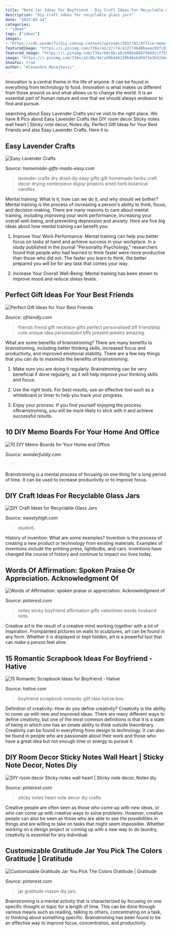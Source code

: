 ```yaml
---
title: "Note Jar Ideas For Boyfriend : Diy Craft Ideas For Recyclable Glass Jars"
description: "Diy craft ideas for recyclable glass jars"
date: "2023-02-14"
categories:
- "ideas"
tags: ["ideas"]
images:
- "https://cdn.wonderfuldiy.com/wp-content/uploads/2017/01/Office-memo-board-1024x680.jpg"
featuredImage: "https://i.pinimg.com/736x/e2/27/74/e22774848baeac03fc83ca5d18512c8f--words-of-affirmation-sticky-notes.jpg"
featured_image: "https://i.pinimg.com/736x/b0/8b/a8/b08ba8087564dccf759c91fa7a525c34.jpg"
image: "https://i.pinimg.com/736x/a5/0b/4d/a50b4d4130646ebd6973e3b52ebdd6a0.jpg"
ShowToc: true
author: "Alexandre Macejkovic"
---
```



Innovation is a central theme in the life of anyone. It can be found in everything from technology to food. Innovation is what makes us different from those around us and what allows us to change the world. It is an essential part of human nature and one that we should always endeavor to find and pursue.

	

		
searching about Easy Lavender Crafts you've visit to the right place. We have 8 Pics about Easy Lavender Crafts like DIY room decor Sticky notes wall heart | Sticky note decor, Notes diy, Perfect Gift Ideas for Your Best Friends and also Easy Lavender Crafts. Here it is:
		
    
## Easy Lavender Crafts

<img loading=lazy src="http://www.homemade-gifts-made-easy.com/image-files/how-to-dry-lavender-800x862.jpg" onerror="this.onerror=null;this.src='https://tse3.mm.bing.net/th?id=OIP.OrQejWe3u2V3S0CnZyhM4wHaH-&amp;pid=15.1';" alt="Easy Lavender Crafts">

_Source: homemade-gifts-made-easy.com_

>lavender crafts dry dried diy easy gifts gift homemade herbs craft decor drying centerpiece diyjoy projects smell herb botanical candles. 

	

Mental training: What is it, how can we do it, and why should we bother?
Mental training is the process of increasing a person's ability to think, focus, and decision-making. There are many reasons to care about mental training, including improving your work performance, increasing your overall well-being, and preventing depression and anxiety. Here are five big ideas about how mental training can benefit you:
1. Improve Your Work Performance: Mental training can help you better focus on tasks at hand and achieve success in your workplace. In a study published in the journal "Personality Psychology," researchers found that people who had learned to think faster were more productive than those who did not. The faster you learn to think, the better prepared you will be for any task that comes your way.

2. Increase Your Overall Well-Being: Mental training has been shown to improve mood and reduce stress levels.

    
## Perfect Gift Ideas For Your Best Friends

<img loading=lazy src="http://ofriendly.com/wp-content/uploads/2016/11/best-friend-gifts/15-best-friend-gifts.jpg" onerror="this.onerror=null;this.src='https://tse4.mm.bing.net/th?id=OIP.H3oJIzckyVTWLHpYvVKCYAHaLK&amp;pid=15.1';" alt="Perfect Gift Ideas for Your Best Friends">

_Source: ofriendly.com_

>friends friend gift necklace gifts perfect personalised bff friendship cute unique idea personalized bffs present jewelry amazing. 

	

What are some benefits of brainstroming?
There are many benefits to brainstroming, including better thinking skills, increased focus and productivity, and improved emotional stability. There are a few key things that you can do to maximize the benefits of brainstroming:
1. Make sure you are doing it regularly. Brainstroming can be very beneficial if done regularly, as it will help improve your thinking skills and focus.

2. Use the right tools. For best results, use an effective tool such as a whiteboard or timer to help you track your progress.

3. Enjoy your process. If you find yourself enjoying the process ofbrainstroming, you will be more likely to stick with it and achieve successful results.

    
## 10 DIY Memo Boards For Your Home And Office

<img loading=lazy src="https://cdn.wonderfuldiy.com/wp-content/uploads/2017/01/Office-memo-board-1024x680.jpg" onerror="this.onerror=null;this.src='https://tse3.mm.bing.net/th?id=OIP.rY7K3CTJnDqgRFWgZCdQRQHaE6&amp;pid=15.1';" alt="10 DIY Memo Boards for Your Home and Office">

_Source: wonderfuldiy.com_

>. 

	

Brainstroming is a mental process of focusing on one thing for a long period of time. It can be used to increase productivity or to improve focus.

    
## DIY Craft Ideas For Recyclable Glass Jars

<img loading=lazy src="https://d2rd7etdn93tqb.cloudfront.net/wp-content/uploads/2016/12/Jar-DIY-Vase-Body-121616.jpg" onerror="this.onerror=null;this.src='https://tse1.mm.bing.net/th?id=OIP.lWzJ1wM17LbMK23cEpmzGwHaLI&amp;pid=15.1';" alt="DIY Craft Ideas for Recyclable Glass Jars">

_Source: sweetyhigh.com_

>studio5. 

	

History of invention: What are some examples?
Invention is the process of creating a new product or technology from existing materials. Examples of inventions include the printing press, lightbulbs, and cars. Inventions have changed the course of history and continue to impact our lives today.

    
## Words Of Affirmation: Spoken Praise Or Appreciation. Acknowledgment Of

<img loading=lazy src="https://i.pinimg.com/736x/e2/27/74/e22774848baeac03fc83ca5d18512c8f--words-of-affirmation-sticky-notes.jpg" onerror="this.onerror=null;this.src='https://tse1.mm.bing.net/th?id=OIP.YJELKlvQP4XZvDZtHWL_HgHaHa&amp;pid=15.1';" alt="Words of Affirmation: spoken praise or appreciation. Acknowledgment of">

_Source: pinterest.com_

>notes sticky boyfriend affirmation gifts valentines words husband note. 

	

Creative art is the result of a creative mind working together with a lot of inspiration. Frompainted pictures on walls to sculptures, art can be found in any form. Whether it is displayed or kept hidden, art is a powerful tool that can make a person feel alive.

    
## 15 Romantic Scrapbook Ideas For Boyfriend - Hative

<img loading=lazy src="https://hative.com/wp-content/uploads/2014/06/scrapbook-ideas-for-boyfriend/12-scrapbook-ideas-for-lovers.jpg" onerror="this.onerror=null;this.src='https://tse3.mm.bing.net/th?id=OIP.yiwNfX34iPyYoanmfhpJTwHaJ6&amp;pid=15.1';" alt="15 Romantic Scrapbook Ideas for Boyfriend - Hative">

_Source: hative.com_

>boyfriend scrapbook romantic gift idea hative box. 

	

Definition of creativity: How do you define creativity?
Creativity is the ability to come up with new and improved ideas. There are many different ways to define creativity, but one of the most common definitions is that it is a state of being in which one has an innate ability to think outside theordinary. Creativity can be found in everything from design to technology. It can also be found in people who are passionate about their work and those who have a great idea but not enough time or energy to pursue it.

    
## DIY Room Decor Sticky Notes Wall Heart | Sticky Note Decor, Notes Diy

<img loading=lazy src="https://i.pinimg.com/736x/a5/0b/4d/a50b4d4130646ebd6973e3b52ebdd6a0.jpg" onerror="this.onerror=null;this.src='https://tse2.mm.bing.net/th?id=OIP.Xz-KwkqpvUKmGdNfuAiO8gHaJ3&amp;pid=15.1';" alt="DIY room decor Sticky notes wall heart | Sticky note decor, Notes diy">

_Source: pinterest.com_

>sticky notes heart note decor diy crafts. 

	

Creative people are often seen as those who come up with new ideas, or who can come up with creative ways to solve problems. However, creative people can also be seen as those who are able to see the possibilities in things and are willing to take on tasks that might seem impossible. Whether working on a design project or coming up with a new way to do laundry, creativity is essential for any individual.

    
## Customizable Gratitude Jar You Pick The Colors Gratitude | Gratitude

<img loading=lazy src="https://i.pinimg.com/736x/b0/8b/a8/b08ba8087564dccf759c91fa7a525c34.jpg" onerror="this.onerror=null;this.src='https://tse2.mm.bing.net/th?id=OIP.oKyS2LG4Xc0dcL0KQgSfQQHaLH&amp;pid=15.1';" alt="Customizable Gratitude Jar You Pick The Colors Gratitude | Gratitude">

_Source: pinterest.com_

>jar gratitude mason diy jars. 

	

Brainstroming is a mental activity that is characterized by focusing on one specific thought or topic for a length of time. This can be done through various means such as reading, talking to others, concentrating on a task, or thinking about something specific. Brainstroming has been found to be an effective way to improve focus, concentration, and productivity.

